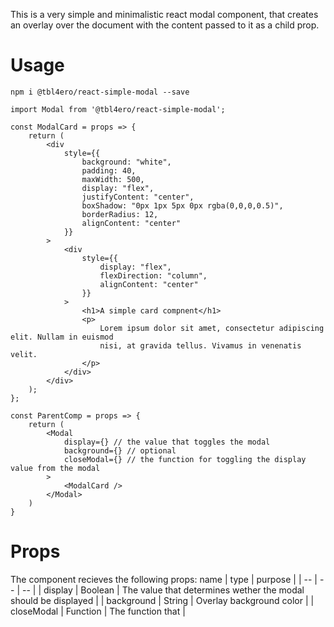 This is a very simple and minimalistic react modal component, that creates an overlay over the document with the content passed to it as a child prop.

# Usage

`npm i @tbl4ero/react-simple-modal --save`



```
import Modal from '@tbl4ero/react-simple-modal';

const ModalCard = props => {
    return (
        <div
            style={{
                background: "white",
                padding: 40,
                maxWidth: 500,
                display: "flex",
                justifyContent: "center",
                boxShadow: "0px 1px 5px 0px rgba(0,0,0,0.5)",
                borderRadius: 12,
                alignContent: "center"
            }}
        >
            <div
                style={{
                    display: "flex",
                    flexDirection: "column",
                    alignContent: "center"
                }}
            >
                <h1>A simple card compnent</h1>
                <p>
                    Lorem ipsum dolor sit amet, consectetur adipiscing elit. Nullam in euismod 
                    nisi, at gravida tellus. Vivamus in venenatis velit.
                </p>
            </div>
        </div>
    );
};

const ParentComp = props => {
    return (
        <Modal
            display={} // the value that toggles the modal
            background={} // optional
            closeModal={} // the function for toggling the display value from the modal
        >
            <ModalCard />
        </Modal>
    )
}

```

# Props
The component recieves the following props:
name | type | purpose |
| -- | -- | -- |
| display | Boolean | The value that determines wether the modal should be displayed |
| background | String | Overlay background color |
| closeModal | Function | The function that  |



